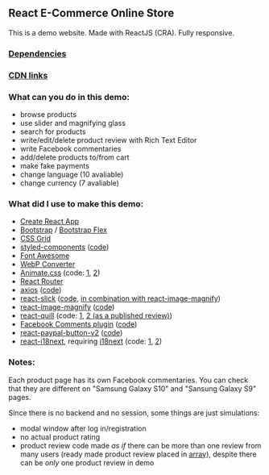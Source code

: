 ## React E-Commerce Online Store

This is a demo website. Made with ReactJS (CRA). Fully responsive.

### [Dependencies](https://github.com/Alex-Noir/react_e-commerce_online_store/blob/master/package.json#L8)

### [CDN links](https://github.com/Alex-Noir/react_e-commerce_online_store/blob/master/public/index.html)

### What can you do in this demo:

- browse products
- use slider and magnifying glass
- search for products
- write/edit/delete product review with Rich Text Editor
- write Facebook commentaries 
- add/delete products to/from cart
- make fake payments
- change language (10 avaliable)
- change currency (7 avaliable)

### What did I use to make this demo:

- [Create React App](https://create-react-app.dev/)
- [Bootstrap](https://getbootstrap.com/) / [Bootstrap Flex](https://getbootstrap.com/docs/4.1/utilities/flex/)
- [CSS Grid](https://developer.mozilla.org/en-US/docs/Web/CSS/CSS_Grid_Layout/Basic_Concepts_of_Grid_Layout)
- [styled-components](https://styled-components.com/) ([code](https://github.com/Alex-Noir/react_e-commerce_online_store/blob/master/src/components/Styles.js))
- [Font Awesome](https://fontawesome.com/)
- [WebP Converter](https://webp-converter.com/)
- [Animate.css](https://github.com/daneden/animate.css) (code: [1](https://github.com/Alex-Noir/react_e-commerce_online_store/blob/master/src/components/header/CartButton.js#L11), [2](https://github.com/Alex-Noir/react_e-commerce_online_store/blob/master/src/components/Authentication.js#L46))
- [React Router](https://reacttraining.com/react-router/)
- [axios](https://github.com/axios/axios) ([code](https://github.com/Alex-Noir/react_e-commerce_online_store/blob/master/src/context.js#L38))
- [react-slick](https://github.com/akiran/react-slick) ([code](https://github.com/Alex-Noir/react_e-commerce_online_store/blob/master/src/components/container/Carousel.js#L26), [in combination with react-image-magnify](https://github.com/Alex-Noir/react_e-commerce_online_store/blob/master/src/components/container/products/productPage/Slider.js#L69))
- [react-image-magnify](https://github.com/ethanselzer/react-image-magnify) ([code](https://github.com/Alex-Noir/react_e-commerce_online_store/blob/master/src/components/container/products/productPage/Slider.js#L84))
- [react-quill](https://github.com/zenoamaro/react-quill) (code: [1](https://github.com/Alex-Noir/react_e-commerce_online_store/blob/master/src/components/container/products/productPage/Reviews.js#L90), [2 (as a published review)](https://github.com/Alex-Noir/react_e-commerce_online_store/blob/master/src/components/container/products/productPage/Review.js#L61))
- [Facebook Comments plugin](https://developers.facebook.com/docs/plugins/comments/) ([code](https://github.com/Alex-Noir/react_e-commerce_online_store/blob/master/src/components/container/products/productPage/Comments.js))
- [react-paypal-button-v2](https://github.com/Luehang/react-paypal-button-v2) ([code](https://github.com/Alex-Noir/react_e-commerce_online_store/blob/master/src/components/container/cart/PayPalCheckoutButton.js))
- [react-i18next](https://github.com/i18next/react-i18next), requiring [i18next](https://github.com/i18next/i18next) (code: [1](https://github.com/Alex-Noir/react_e-commerce_online_store/blob/master/src/i18n.js), [2](https://github.com/Alex-Noir/react_e-commerce_online_store/blob/master/src/components/footer/I18nButtons.js))

### Notes:

Each product page has its own Facebook commentaries. You can check that they are different on "Samsung Galaxy S10" and "Sansung Galaxy S9" pages.

Since there is no backend and no session, some things are just simulations:

- modal window after log in/registration
- no actual product rating
- product review code made *as if* there can be more than one review from many users (ready made product review placed in [array](https://github.com/Alex-Noir/react_e-commerce_online_store/blob/master/src/components/container/products/productPage/Reviews.js#L108)), despite there can be *only* one product review in demo
 
